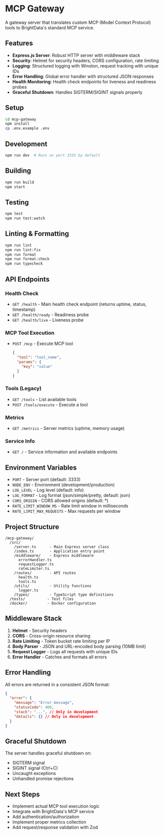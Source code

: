 # MCP Gateway

A gateway server that translates custom MCP (Model Context Protocol) tools to BrightData's standard MCP service.

## Features

- **Express.js Server**: Robust HTTP server with middleware stack
- **Security**: Helmet for security headers, CORS configuration, rate limiting
- **Logging**: Structured logging with Winston, request tracking with unique IDs
- **Error Handling**: Global error handler with structured JSON responses
- **Health Monitoring**: Health check endpoints for liveness and readiness probes
- **Graceful Shutdown**: Handles SIGTERM/SIGINT signals properly

## Setup

```bash
cd mcp-gateway
npm install
cp .env.example .env
```

## Development

```bash
npm run dev  # Runs on port 3333 by default
```

## Building

```bash
npm run build
npm start
```

## Testing

```bash
npm test
npm run test:watch
```

## Linting & Formatting

```bash
npm run lint
npm run lint:fix
npm run format
npm run format:check
npm run typecheck
```

## API Endpoints

### Health Check

- `GET /health` - Main health check endpoint (returns uptime, status, timestamp)
- `GET /health/ready` - Readiness probe
- `GET /health/live` - Liveness probe

### MCP Tool Execution

- `POST /mcp` - Execute MCP tool
  ```json
  {
    "tool": "tool_name",
    "params": {
      "key": "value"
    }
  }
  ```

### Tools (Legacy)

- `GET /tools` - List available tools
- `POST /tools/execute` - Execute a tool

### Metrics

- `GET /metrics` - Server metrics (uptime, memory usage)

### Service Info

- `GET /` - Service information and available endpoints

## Environment Variables

- `PORT` - Server port (default: 3333)
- `NODE_ENV` - Environment (development/production)
- `LOG_LEVEL` - Log level (default: info)
- `LOG_FORMAT` - Log format (json/simple/pretty, default: json)
- `CORS_ORIGIN` - CORS allowed origins (default: \*)
- `RATE_LIMIT_WINDOW_MS` - Rate limit window in milliseconds
- `RATE_LIMIT_MAX_REQUESTS` - Max requests per window

## Project Structure

```
/mcp-gateway/
  /src/
    /server.ts      - Main Express server class
    /index.ts       - Application entry point
    /middleware/    - Express middleware
      errorHandler.ts
      requestLogger.ts
      rateLimiter.ts
    /routes/        - API routes
      health.ts
      tools.ts
    /utils/         - Utility functions
      logger.ts
    /types/         - TypeScript type definitions
  /tests/          - Test files
  /docker/         - Docker configuration
```

## Middleware Stack

1. **Helmet** - Security headers
2. **CORS** - Cross-origin resource sharing
3. **Rate Limiting** - Token bucket rate limiting per IP
4. **Body Parser** - JSON and URL-encoded body parsing (10MB limit)
5. **Request Logger** - Logs all requests with unique IDs
6. **Error Handler** - Catches and formats all errors

## Error Handling

All errors are returned in a consistent JSON format:

```json
{
  "error": {
    "message": "Error message",
    "statusCode": 400,
    "stack": "...", // Only in development
    "details": {} // Only in development
  }
}
```

## Graceful Shutdown

The server handles graceful shutdown on:

- SIGTERM signal
- SIGINT signal (Ctrl+C)
- Uncaught exceptions
- Unhandled promise rejections

## Next Steps

- Implement actual MCP tool execution logic
- Integrate with BrightData's MCP service
- Add authentication/authorization
- Implement proper metrics collection
- Add request/response validation with Zod
